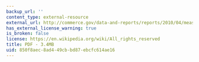 ```yaml
---
backup_url: ''
content_type: external-resource
external_url: http://commerce.gov/data-and-reports/reports/2010/04/measuring-green-economy
has_external_license_warning: true
is_broken: false
license: https://en.wikipedia.org/wiki/All_rights_reserved
title: PDF - 3.4MB
uid: 850f8aec-8ad4-49cb-bd87-ebcfc614ae16
---
```

